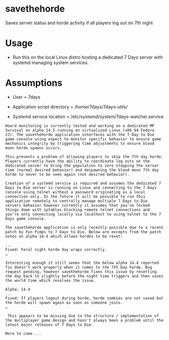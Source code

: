 savethehorde
===========
Saves server status and horde activity if all players log out on 7th night

**Usage**
======== 
   - Run this on the local Linux distro hosting a dedicated 7 Days server with systemd managing system services. 

**Assumptions**
=============
   - User = 7days

   - Application script directory = /home/7days/7days-utils/

   - Systemd service location = /etc/systemd/system/7days-watcher.service

```
Hoard monitoring is currently tested and working on a dedicated MP Survival on alpha 14.5 running on virtualized Linux (x86_64 Fedora 23). The savethehorde application interfaces with the 7 Day to Die game console using expect to monitor specific behavior to ensure game mechanics integrity by triggering time adjustments to ensure blood moon horde spawns occurs. 

This prevents a problem of allowing players to skip the 7th day horde. Players currently have the ability to coordinate log outs on the dedicated server to bring the population to zero stopping the server time (normal desired behavior) and despawning the blood moon 7th day horde to never to be seen again (not desired behavior).

Creation of a systemd service is required and assumes the dedicated 7 Days to Die server is running on Linux and connecting to the 7 Days console using telnet without a password originating as a local connection only. In the future it will be possible to run this application remotely to centrally manage multiple 7 Days to Die servers behavior however currently it assumes that you’ve locked things down with iptables blocking remote telnet connections and you’re only connecting locally via localhost to using telnet to the 7 Days game console. 

The savethehorde application is only recently possible due to a recent patch by Fun Pimps to 7 Days to Die. Below are excepts from the patch notes on alpha 14.4 which allows hordes to be reset:

...
Fixed: Feral night horde day wraps correctly.
…

Interesting enough it still seems that the below alpha 14.4 reported fix doesn’t work properly when it comes to the 7th Day horde. Bug request pending, however savethehorde fixes this issue by resetting the day back to slightly before the night time triggers and then saves the world time which resolves the issue.

Alpha: 14.4
...
Fixed: If players logout during horde, horde zombies are not saved but the horde will spawn again as soon as someone joins.
…

 This appears to be missing due to the structure / implementation of the multiplayer game design and hasn't always been a problem until the latest major releases of 7 Days to Die.

More to come ...

